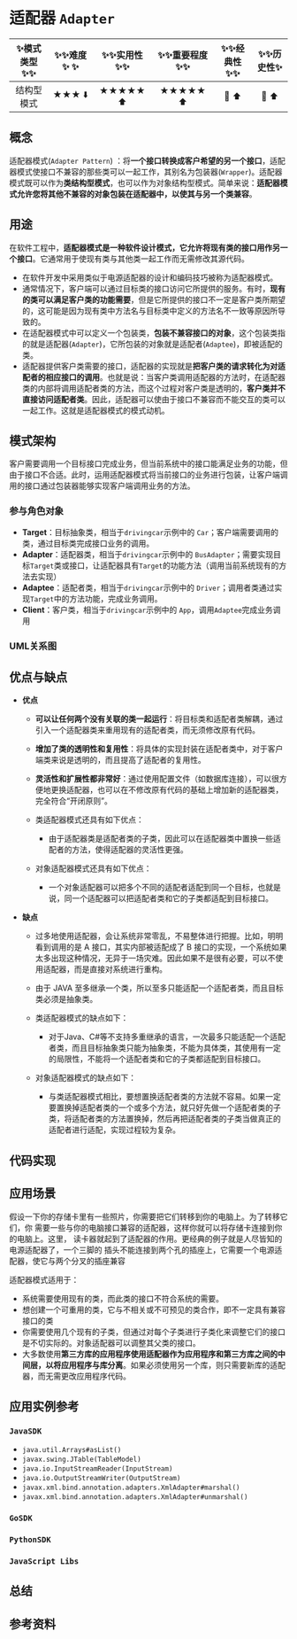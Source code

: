 # 适配器 `Adapter`

| :sparkles:模式类型:sparkles::sparkles:|:sparkles::sparkles:难度:sparkles:  :sparkles: | :sparkles::sparkles:实用性:sparkles::sparkles: | :sparkles::sparkles:重要程度:sparkles::sparkles: |  :sparkles::sparkles:经典性:sparkles::sparkles: | :sparkles::sparkles:历史性:sparkles: |
| :----------------------------------------: | :-----------------------------------------------: | :-------------------------------------------------: | :----------------------------------------------------: | :--------------------------------------------------: | :--------------------------------------: |
|                   结构型模式                         |                ★★★ :arrow_down:                 |                  ★★★★★ :arrow_up:                   |                    ★★★★★ :arrow_up:                    |              :green_heart:  :arrow_up:               |        :green_heart:  :arrow_up:         |

## 概念
适配器模式(`Adapter Pattern`) ：将**一个接口转换成客户希望的另一个接口**，适配器模式使接口不兼容的那些类可以一起工作，其别名为包装器(`Wrapper`)。适配器模式既可以作为**类结构型模式**，也可以作为对象结构型模式。简单来说：**适配器模式允许您将其他不兼容的对象包装在适配器中，以使其与另一个类兼容**。

## 用途
在软件工程中，**适配器模式是一种软件设计模式，它允许将现有类的接口用作另一个接口**。它通常用于使现有类与其他类一起工作而无需修改其源代码。

+ 在软件开发中采用类似于电源适配器的设计和编码技巧被称为适配器模式。
+ 通常情况下，客户端可以通过目标类的接口访问它所提供的服务。有时，**现有的类可以满足客户类的功能需要**，但是它所提供的接口不一定是客户类所期望的，这可能是因为现有类中方法名与目标类中定义的方法名不一致等原因所导致的。
+ 在适配器模式中可以定义一个包装类，**包装不兼容接口的对象**，这个包装类指的就是适配器(`Adapter`)，它所包装的对象就是适配者(`Adaptee`)，即被适配的类。
+ 适配器提供客户类需要的接口，适配器的实现就是**把客户类的请求转化为对适配者的相应接口的调用**。也就是说：当客户类调用适配器的方法时，在适配器类的内部将调用适配者类的方法，而这个过程对客户类是透明的，**客户类并不直接访问适配者类**。因此，适配器可以使由于接口不兼容而不能交互的类可以一起工作。这就是适配器模式的模式动机。

## 模式架构
客户需要调用一个目标接口完成业务，但当前系统中的接口能满足业务的功能，但由于接口不合适。此时，运用适配器模式将当前接口的业务进行包装，让客户端调用的接口通过包装器能够实现客户端调用业务的方法。

### 参与角色对象
+ **Target**：目标抽象类，相当于`drivingcar`示例中的 `Car`；客户端需要调用的类，通过目标类完成接口业务的调用。
+ **Adapter**：适配器类，相当于`drivingcar`示例中的 `BusAdapter`；需要实现目标`Target`类或接口，让适配器具有`Target`的功能方法（调用当前系统现有的方法去实现）
+ **Adaptee**：适配者类，相当于`drivingcar`示例中的 `Driver`；调用者类通过实现`Target`中的方法功能，完成业务调用。
+ **Client**：客户类，相当于`drivingcar`示例中的 `App`，调用`Adaptee`完成业务调用


### UML关系图



## 优点与缺点

+ **优点**
	- **可以让任何两个没有关联的类一起运行**：将目标类和适配者类解耦，通过引入一个适配器类来重用现有的适配者类，而无须修改原有代码。
	- **增加了类的透明性和复用性**：将具体的实现封装在适配者类中，对于客户端类来说是透明的，而且提高了适配者的复用性。
	- **灵活性和扩展性都非常好**：通过使用配置文件（如数据库连接），可以很方便地更换适配器，也可以在不修改原有代码的基础上增加新的适配器类，完全符合“开闭原则”。
	
	- 类适配器模式还具有如下优点：
		+ 由于适配器类是适配者类的子类，因此可以在适配器类中置换一些适配者的方法，使得适配器的灵活性更强。
	- 对象适配器模式还具有如下优点：
		+ 一个对象适配器可以把多个不同的适配者适配到同一个目标，也就是说，同一个适配器可以把适配者类和它的子类都适配到目标接口。

+ **缺点**
	- 过多地使用适配器，会让系统非常零乱，不易整体进行把握。比如，明明看到调用的是 A 接口，其实内部被适配成了 B 接口的实现，一个系统如果太多出现这种情况，无异于一场灾难。因此如果不是很有必要，可以不使用适配器，而是直接对系统进行重构。 
	- 由于 JAVA 至多继承一个类，所以至多只能适配一个适配者类，而且目标类必须是抽象类。
	
	- 类适配器模式的缺点如下：
		+ 对于Java、C#等不支持多重继承的语言，一次最多只能适配一个适配者类，而且目标抽象类只能为抽象类，不能为具体类，其使用有一定的局限性，不能将一个适配者类和它的子类都适配到目标接口。
	- 对象适配器模式的缺点如下：
		+ 与类适配器模式相比，要想置换适配者类的方法就不容易。如果一定要置换掉适配者类的一个或多个方法，就只好先做一个适配者类的子类，将适配者类的方法置换掉，然后再把适配者类的子类当做真正的适配者进行适配，实现过程较为复杂。

## 代码实现



## 应用场景
假设一下你的存储卡里有一些照片，你需要把它们转移到你的电脑上。为了转移它们，你 需要一些与你的电脑接口兼容的适配器，这样你就可以将存储卡连接到你的电脑上。这里， 读卡器就起到了适配器的作用。更经典的例子就是人尽皆知的电源适配器了，一个三脚的 插头不能连接到两个孔的插座上，它需要一个电源适配器，使它与两个分叉的插座兼容

适配器模式适用于：
+ 系统需要使用现有的类，而此类的接口不符合系统的需要。
+ 想创建一个可重用的类，它与不相关或不可预见的类合作，即不一定具有兼容接口的类
+ 你需要使用几个现有的子类，但通过对每个子类进行子类化来调整它们的接口是不切实际的。对象适配器可以调整其父类的接口。
+ 大多数使用**第三方库的应用程序使用适配器作为应用程序和第三方库之间的中间层，以将应用程序与库分离**。如果必须使用另一个库，则只需要新库的适配器，而无需更改应用程序代码。

## 应用实例参考

### `JavaSDK` 
+ `java.util.Arrays#asList()`
+ `javax.swing.JTable(TableModel)`
+ `java.io.InputStreamReader(InputStream)`
+ `java.io.OutputStreamWriter(OutputStream)`
+ `javax.xml.bind.annotation.adapters.XmlAdapter#marshal()`
+ `javax.xml.bind.annotation.adapters.XmlAdapter#unmarshal()`

### `GoSDK`

### `PythonSDK`

### `JavaScript Libs`



## 总结



## 参考资料





